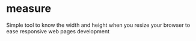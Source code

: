 # measure
Simple tool to know the width and height when you resize your browser to ease responsive web pages development
